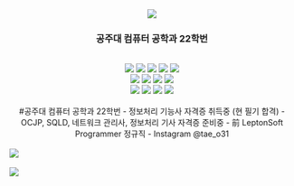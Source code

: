<div align=center>
	<img src="https://capsule-render.vercel.app/api?type=waving&color=gradient&height=220&section=header&text=Taehyun's%20Github!&fontSize=80&animation=fadeIn" />
</div>
<div align = "center"> 
	<h3> 공주대 컴퓨터 공학과 22학번 </h3> 
</div>
<br>
<div align="center">
	<img src="https://img.shields.io/badge/Java-007396?style=flat&logo=Conda-Forge&logoColor=white" />
	<img src="https://img.shields.io/badge/HTML5-E34F26?style=flat&logo=HTML5&logoColor=white" />
	<img src="https://img.shields.io/badge/CSS3-1572B6?style=flat&logo=CSS3&logoColor=white" />
	<img src="https://img.shields.io/badge/JavaScript-F7DF1E?style=flat&logo=JavaScript&logoColor=white" />
	<img src="https://img.shields.io/badge/jQuery-0769AD?style=flat&logo=jQuery&logoColor=white" />
	<br>
	<img src="https://img.shields.io/badge/Spring-6DB33F?style=flat&logo=Spring&logoColor=white" />
	<img src="https://img.shields.io/badge/Bootstrap-7952B3?style=flat&logo=Bootstrap&logoColor=white" />
	<img src="https://img.shields.io/badge/Selenium-43B02A?style=flat&logo=Selenium&logoColor=white" />
	<img src="https://img.shields.io/badge/Mybatis-000000?style=flat&logo=Fluentd&logoColor=white" />
	<br>
	<img src="https://img.shields.io/badge/Oracle%20SQL-F80000?style=flat&logo=Oracle&logoColor=white" />
	<img src="https://img.shields.io/badge/MySQL-4479A1?style=flat&logo=MySQL&logoColor=white" />
	<img src="https://img.shields.io/badge/MariaDB-003545?style=flat&logo=MariaDB&logoColor=white" />
	<img src="https://img.shields.io/badge/Linux-FCC624?style=flat&logo=Linux&logoColor=white" />
</div>
<br>
<div align = "center"> #공주대 컴퓨터 공학과 22학번
- 정보처리 기능사 자격증 취득중 (현 필기 합격)
- OCJP, SQLD, 네트워크 관리사, 정보처리 기사 자격증 준비중
- 前 LeptonSoft Programmer 정규직
- Instagram @tae_o31
</div>
<br>
<img src="https://github-readme-stats.vercel.app/api/top-langs/?username=Taehyun06-Dev&layout=compact"><br><br>
<img src="https://github-readme-stats.vercel.app/api?username=Taehyun06-Dev&show_icons=true">


